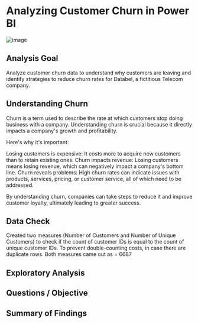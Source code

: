 # Analyzing Customer Churn in Power BI

![image](https://github.com/Bhadey/portfolio-projects/blob/main/Data%20Visualization/HR/HR%20Dashboard.png)

## Analysis Goal

Analyze customer churn data to understand why customers are leaving and identify strategies to reduce churn rates for Databel, a fictitious Telecom company.

## Understanding Churn
Churn is a term used to describe the rate at which customers stop doing business with a company. Understanding churn is crucial because it directly impacts a company's growth and profitability.

Here's why it's important:

Losing customers is expensive: It costs more to acquire new customers than to retain existing ones.
Churn impacts revenue: Losing customers means losing revenue, which can negatively impact a company's bottom line.
Churn reveals problems: High churn rates can indicate issues with products, services, pricing, or customer service, all of which need to be addressed.

By understanding churn, companies can take steps to reduce it and improve customer loyalty, ultimately leading to greater success.

## Data Check
Created two measures (Number of Customers and Number of Unique Customers) to check if the count of customer IDs is equal to the count of unique customer IDs. To prevent double-counting costs, in case there are duplicate rows. Both measures came out as = 6687

## Exploratory Analysis

## Questions / Objective

## Summary of Findings
